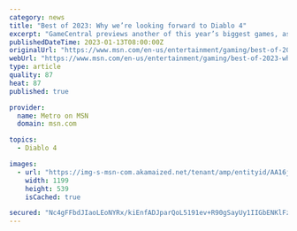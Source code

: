 ```yaml
---
category: news
title: "Best of 2023: Why we’re looking forward to Diablo 4"
excerpt: "GameCentral previews another of this year’s biggest games, as the new Diablo sequel sets out to be the definitive high-tech dungeon crawler."
publishedDateTime: 2023-01-13T08:00:00Z
originalUrl: "https://www.msn.com/en-us/entertainment/gaming/best-of-2023-why-we-re-looking-forward-to-diablo-4/ar-AA16jxSU"
webUrl: "https://www.msn.com/en-us/entertainment/gaming/best-of-2023-why-we-re-looking-forward-to-diablo-4/ar-AA16jxSU"
type: article
quality: 87
heat: 87
published: true

provider:
  name: Metro on MSN
  domain: msn.com

topics:
  - Diablo 4

images:
  - url: "https://img-s-msn-com.akamaized.net/tenant/amp/entityid/AA16jIKu.img?h=630&w=1200&m=6&q=60&o=t&l=f&f=jpg&x=513&y=128"
    width: 1199
    height: 539
    isCached: true

secured: "Nc4gFFbdJIaoLEoNYRx/kiEnfADJparQoL5191ev+R90gSayUy1IIGbENKlFz46wQR5Mrb/5f9SXDWhRKQH1z2j1GxF0NIFdPGNxMGCgjknBZHDQ15iqxW4aN1nRMM4m39+gBt2U96yCa1rUFLrs45/VUsf4r4COk9YjRbJElVmhwTl/Oxo8fLMLO0mwlml8XaFh6U6aDxhSZNbCjbN3BXYQVeUB+6DoEYG0QPwph02h39EYcOZrxjYuRqpewlQzagG1WK0Mq2l0igmhG0qEkjta3HGwiVNaEK1CzonZMBPn6k+hsMFeUdQOMcGYNkjmsHtWa6ZYVUk/RamUIxfCOy9W1GAImfH0kF6FRMMOwh0=;Mh1K3VZJ8GeXchZoTx8FVQ=="
---
```



